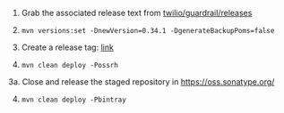 1. Grab the associated release text from [twilio/guardrail/releases](https://github.com/twilio/guardrail/releases)

2. `mvn versions:set -DnewVersion=0.34.1 -DgenerateBackupPoms=false`

2. Create a release tag: [link](https://github.com/twilio/sbt-guardrail/releases)

3. `mvn clean deploy -Possrh`

3a. Close and release the staged repository in https://oss.sonatype.org/

4. `mvn clean deploy -Pbintray`
